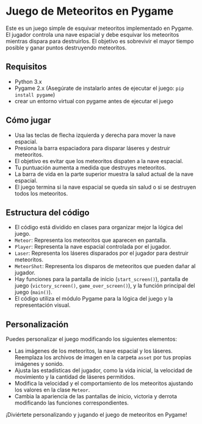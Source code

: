 # Juego de Meteoritos en Pygame

Este es un juego simple de esquivar meteoritos implementado en Pygame. El jugador controla una nave espacial y debe esquivar los meteoritos mientras dispara para destruirlos. El objetivo es sobrevivir el mayor tiempo posible y ganar puntos destruyendo meteoritos.

## Requisitos

- Python 3.x
- Pygame 2.x (Asegúrate de instalarlo antes de ejecutar el juego: `pip install pygame`)
- crear un entorno virtual con pygame antes de ejecutar el juego

## Cómo jugar

- Usa las teclas de flecha izquierda y derecha para mover la nave espacial.
- Presiona la barra espaciadora para disparar láseres y destruir meteoritos.
- El objetivo es evitar que los meteoritos dispaten a la nave espacial.
- Tu puntuación aumenta a medida que destruyes meteoritos.
- La barra de vida en la parte superior muestra la salud actual de la nave espacial.
- El juego termina si la nave espacial se queda sin salud o si se destruyen todos los meteoritos.

## Estructura del código

- El código está dividido en clases para organizar mejor la lógica del juego.
- `Meteor`: Representa los meteoritos que aparecen en pantalla.
- `Player`: Representa la nave espacial controlada por el jugador.
- `Laser`: Representa los láseres disparados por el jugador para destruir meteoritos.
- `MeteorShot`: Representa los disparos de meteoritos que pueden dañar al jugador.
- Hay funciones para la pantalla de inicio (`start_screen()`), pantalla de juego (`victory_screen()`, `game_over_screen()`), y la función principal del juego (`main()`).
- El código utiliza el módulo Pygame para la lógica del juego y la representación visual.

## Personalización

Puedes personalizar el juego modificando los siguientes elementos:

- Las imágenes de los meteoritos, la nave espacial y los láseres. Reemplaza los archivos de imagen en la carpeta `asset` por tus propias imágenes y sonido.
- Ajusta las estadísticas del jugador, como la vida inicial, la velocidad de movimiento y la cantidad de láseres permitidos.
- Modifica la velocidad y el comportamiento de los meteoritos ajustando los valores en la clase `Meteor`.
- Cambia la apariencia de las pantallas de inicio, victoria y derrota modificando las funciones correspondientes.

¡Diviértete personalizando y jugando el juego de meteoritos en Pygame!
